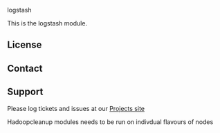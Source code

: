 logstash

This is the logstash  module.

License
-------


Contact
-------


Support
-------

Please log tickets and issues at our [Projects site](http://projects.example.com)

Hadoopcleanup modules needs to be run on indivdual flavours of nodes
